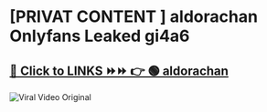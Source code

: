
 # [PRIVAT CONTENT ] aldorachan Onlyfans Leaked gi4a6

## <h2><a href="https://clipsfans.com/aldorachan&ref=git">🔗 Click to LINKS ⏩⏩ 👉 🟢 aldorachan </a></h2>

<a href="https://clipsfans.com/aldorachan&ref=git" rel="nofollow" data-target="animated-image.originalLink"><img src="https://i.ibb.co.com/xMMVF88/686577567.gif" alt="Viral Video Original" style="max-width: 100%; display: inline-block;" data-target="animated-image.originalImage"></a>

